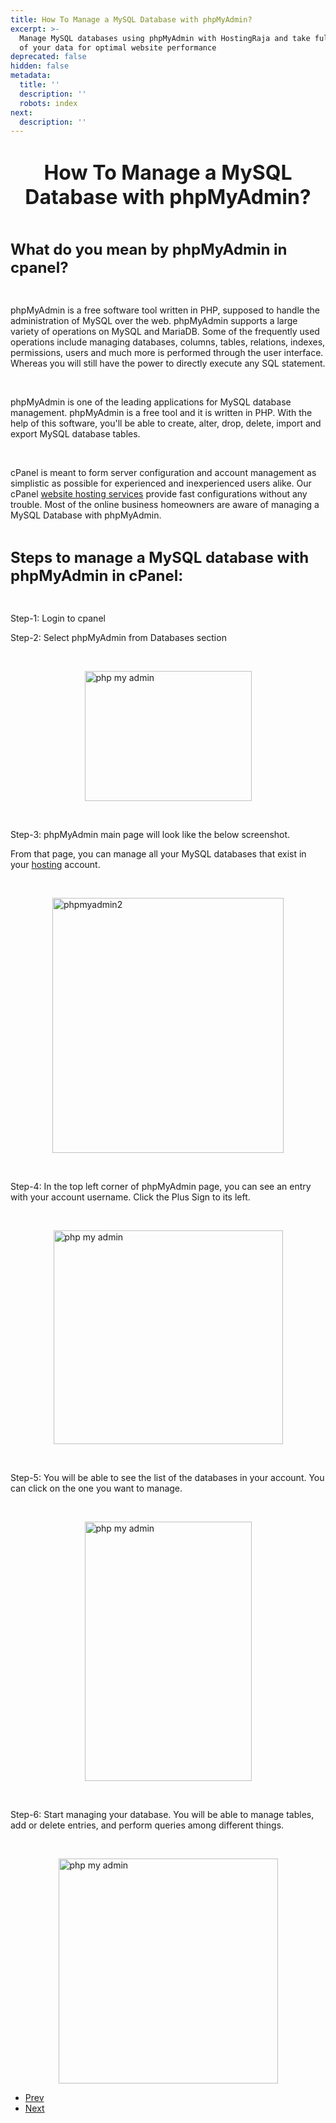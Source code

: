 ```yaml
---
title: How To Manage a MySQL Database with phpMyAdmin?
excerpt: >-
  Manage MySQL databases using phpMyAdmin with HostingRaja and take full control
  of your data for optimal website performance
deprecated: false
hidden: false
metadata:
  title: ''
  description: ''
  robots: index
next:
  description: ''
---
```

<div itemprop="articleBody">
    <h1 dir="ltr" style="text-align: center;"><span style="font-size: xx-large;"><strong>How To Manage a MySQL Database with phpMyAdmin?</strong></span></h1> <br />
    <p dir="ltr"><span style="font-size: x-large;"><strong>What do you mean by phpMyAdmin in cpanel?</strong></span></p> <br />
    <p dir="ltr">phpMyAdmin is a free software tool written in PHP, supposed to handle the administration of MySQL over the web. phpMyAdmin supports a large variety of operations on MySQL and MariaDB. Some of the frequently used operations include managing databases, columns, tables, relations, indexes, permissions, users and much more is performed through the user interface. Whereas you will still have the power to directly execute any SQL statement.</p> <br />
    <p dir="ltr">phpMyAdmin is one of the leading applications for MySQL database management. phpMyAdmin is a free tool and it is written in PHP. With the help of this software, you'll be able to create, alter, drop, delete, import and export MySQL database tables.</p> <br />
    <p dir="ltr">cPanel is meant to form server configuration and account management as simplistic as possible for experienced and inexperienced users alike. Our cPanel <a href="https://www.hostingraja.in/" target="_blank" rel="noopener noreferrer">website hosting services</a> provide fast configurations without any trouble. Most of the online business homeowners are aware of managing a MySQL Database with phpMyAdmin.</p> <br />
    <p dir="ltr"><span style="font-size: x-large;"><strong>Steps to manage a MySQL database with phpMyAdmin in cPanel:</strong></span></p> <br />
    <p dir="ltr">Step-1: Login to cpanel</p>
    <p dir="ltr">Step-2: Select phpMyAdmin from Databases section</p> <br />
    <p dir="ltr"><img style="display: block; margin-left: auto; margin-right: auto;" src="https://image.hostingraja.in/images/article/help/phpmyadmin1.png" alt="php my admin " width="267" height="208" border="0" /></p> <br />
    <p dir="ltr">Step-3: phpMyAdmin main page will look like the below screenshot.</p>
    <p dir="ltr">From that page, you can manage all your MySQL databases that exist in your <a href="https://www.hostingraja.in/">hosting</a> account.</p> <br />
    <p dir="ltr"><img style="display: block; margin-left: auto; margin-right: auto;" src="https://image.hostingraja.in/images/article/help/phpmyadmin2.png" alt="phpmyadmin2" width="370" height="408" border="0" /></p> <br />
    <p dir="ltr">Step-4: In the top left corner of phpMyAdmin page, you can see an entry with your account username. Click the Plus Sign to its left.</p> <br />
    <p dir="ltr"><img style="display: block; margin-left: auto; margin-right: auto;" src="https://image.hostingraja.in/images/article/help/phpmyadmin3.png" alt="php my admin " width="367" height="342" border="0" /></p> <br />
    <p dir="ltr">Step-5: You will be able to see the list of the databases in your account. You can click on the one you want to manage.</p> <br />
    <p dir="ltr"><img style="display: block; margin-left: auto; margin-right: auto;" src="https://image.hostingraja.in/images/article/help/phpmyadmin4.png" alt="php my admin" width="267" height="415" border="0" /></p> <br />
    <p dir="ltr">Step-6: Start managing your database. You will be able to manage tables, add or delete entries, and perform queries among different things.</p> <br />
    <p dir="ltr"><img style="display: block; margin-left: auto; margin-right: auto;" src="https://image.hostingraja.in/images/article/help/phpmyadmin5.png" alt="php my admin " width="351" height="360" border="0" /></p>
</div>
<ul class="pager pagenav">
    <li class="previous"> <a class="hasTooltip" title="How to access the SSH in shared Linux?" aria-label="Previous article: How to access the SSH in shared Linux?" href="/how-tos/how-to-access-the-ssh-in-shared-linux" rel="prev"> <span class="icon-chevron-left" aria-hidden="true"></span> <span aria-hidden="true">Prev</span> </a> </li>
    <li class="next"> <a class="hasTooltip" title="How to Reduce Page Load Time in Wordpress" aria-label="Next article: How to Reduce Page Load Time in Wordpress" href="/how-tos/how-to-reduce-page-load-time-in-wordpress" rel="next"> <span aria-hidden="true">Next</span> <span class="icon-chevron-right" aria-hidden="true"></span> </a> </li>
</ul>